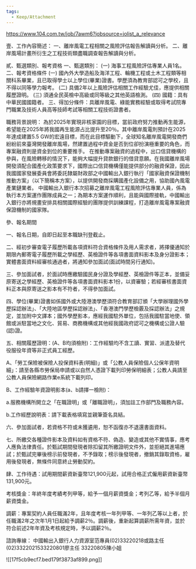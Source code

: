 ```yaml
---
tags:
  - Keep/Attachment
---
```


https://www.104.com.tw/job/7awm6?jobsource=jolist_a_relevance

壹、工作內容簡述：
一、離岸風電工程相關之風險評估報告解讀與分析。
二、離岸風場計畫所衍生之工程技術類盡職調查報告解讀與分析。

貳、甄選類別、報考資格
一、甄選類別：
(一) 海事工程風險評估專業人員1名。
二、報考資格條件
(一) 國內外大學造船及海洋工程、輪機工程或土木工程類等相關科系畢業，且已取得學士以上學位(畢業)證書。學歷須為教育部認可之學校，且不得以同等學力報考。
(二) 具備2年以上風險評估相關工作經驗尤佳，應提供相關履歷證明。
(三) 須通全民英檢中高級或同等級之其他英語檢測。
(四) 國籍：具有中華民國國籍者。
三、得加分條件：具離岸風電、綠能實務經驗或取得考試院專門職業及技術人員高等技師考試等相關工程技術證書者。

職務背景說明：
為於2025年實現非核家園的目標，當前政府努力推動再生能源，希望能在2025年將我國再生能源占比提升至20％。其中離岸風電則預計在2025年達成建置5.5 GW的宏遠目標，而在此目標驅動下，全球知名離岸風電開發商們紛紛前來臺灣開發離岸風場，然建置過程中資金是否到位卻扮演極重要的角色，而專案融資則是資金到位的重要推手。
在推動專案融資的過程中，出口信貸機構的參與，在風險轉移的情況下，能夠大幅提升貸款銀行的借貸意願。在我國離岸風場開發須配合國產化政策要求下，國際出口信貸機構僅能提供部分的融資保證，因此我國國家發展委員會將委託隸屬財政部之中國輸出入銀行執行「國家融資保證機制推動方案」（以下簡稱本方案），以提供開發商採購國產化設備之用，協助國內風電產業鏈業者。
中國輸出入銀行本次招募之離岸風電工程風險評估專業人員，係為執行本方案運作團隊成員之一；為期本方案運作順利，且能與國際接軌，中國輸出入銀行亦將規畫安排具相關國際經驗的團隊提供訓練課程，打造離岸風電專案融資保證機制的國家隊。

參、報名期間

一、報名日期，自即日起至本職缺刊登截止。

二、經初步審查電子履歷所載各項資料符合資格條件及用人需求者，將擇優通知於期限內郵寄電子履歷所載之學經歷、英檢證件等各項書面資料影本及身分證影本；實體書面資料經審核通過者，將通知參加面試(面試時間另行通知)。

三、參加面試者，於面試時應繳驗國民身分證及學經歷、英檢證件等正本，並備妥原寄送之學經歷、英檢證件等各項書面資料影本1份，以資審驗；若經審核書面資料正本與原寄送之影本有不符者，不得參加面試。

四、學位(畢業)證書如係國外或大陸港澳學歷須符合教育部訂頒「大學辦理國外學歷採認辦法」、「大陸地區學歷採認辦法」、「香港澳門學歷檢覈及採認辦法」之規定，並加附中文譯本；國外學歷影本，應經我國駐外單位，包括我國駐當地使、領館或派駐當地之文化、貿易、商務機構或其他經我國政府認可之機構或公證人驗(認)證。

五、相關履歷證明：(A、B均須檢附)：工作經驗均不含工讀、實習、派遣及替代役服役年資等非正式員工經歷。

A、「勞工保險被保險人投保資料表(明細)」或「公教人員保險個人公保年資明細」：請至各縣市勞保局申請或以自然人憑證下載列印勞保明細表；公教人員請至公教人員保險網路作業e系統下載列印。

B、工作經驗年資證明影本(a、b請擇一檢附)：

a.服務機構所開立之「在職證明」或「離職證明」，須加註工作部門及職務內容。

b.工作經歷說明表：請下載表格填寫並親筆簽名具結。

六、參加面試者，若資格不符或未獲遴用，恕不函復亦不退還書面資料。

七、所繳交各種證件影本及資料如有資格不符、偽造、變造或其他不實情事，應考人應負法律責任。於甄試期間發現者除扣留其所繳證明文件外，並拒絕其進場應試；於甄試完畢後榜示前發現者，不予錄取；榜示後發現者，撤銷其錄取資格，雇用後發現者，無條件同意終止勞動契約。

肆、工作待遇：試用期間薪資新臺幣121,900元起，試用合格正式僱用薪資新臺幣131,900元。

考核獎金：年終年度考績考列甲等，給予一個月薪資獎金；考列乙等，給予半個月薪資獎金。

調薪：專案契約人員任職滿2年，且年度考核一年列甲等、一年列乙等以上者，於任職滿2年之次年1月1日起給予調薪2％。調薪後，重新起算調薪所需年資，並於符合前述2年年資及考核規定時，予以調薪2％。


諮詢專線：
中國輸出入銀行人力資源室范專員(02)33220218或路主任(02)33220215
​33220801廖主任 33220805陳小姐

![[17f5cb9ecf7.bed179f3873af899.png]]